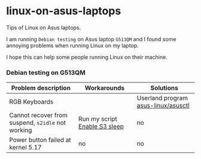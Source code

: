 # linux-on-asus-laptops
Tips of Linux on Asus laptops.

I am running `Debian testing` on Asus laptop `G513QM` and
I found some annoying problems when running Linux on my laptop.

I hope this can help some people running Linux on their machine.

### Debian testing on G513QM
| Problem description | Workarounds | Solutions |
| ---- | ---- | ---- |
| RGB Keyboards | | Userland program [asus-linux/asusctl](https://gitlab.com/asus-linux/asusctl) |
| Cannot recover from suspend, `s2idle` not working | Run my script [Enable S3 sleep](https://github.com/canoriz/linux-on-asus-laptops/blob/main/enable-acpi-s3.sh) | no |
| Power button failed at kernel 5.17 | no | no |
